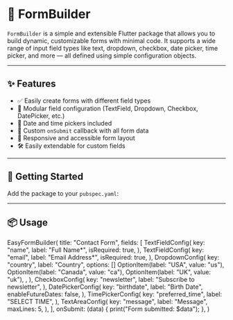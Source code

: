 # 🧱 FormBuilder

`FormBuilder` is a simple and extensible Flutter package that allows you to build dynamic, customizable forms with minimal code. It supports a wide range of input field types like text, dropdown, checkbox, date picker, time picker, and more — all defined using simple configuration objects.

---

## ✨ Features

- ✅ Easily create forms with different field types
- 🧩 Modular field configuration (TextField, Dropdown, Checkbox, DatePicker, etc.)
- 📅 Date and time pickers included
- 🔄 Custom `onSubmit` callback with all form data
- 📐 Responsive and accessible form layout
- 🛠️ Easily extendable for custom fields

---

## 🚀 Getting Started

Add the package to your `pubspec.yaml`:

---
## 📦 Usage

EasyFormBuilder(
    title: "Contact Form",
    fields: [
        TextFieldConfig(
            key: "name",
            label: "Full Name*",
            isRequired: true,
        ),
        TextFieldConfig(
            key: "email",
            label: "Email Address*",
            isRequired: true,
        ),
        DropdownConfig(
            key: "country",
            label: "Country",
            options: []
                OptionItem(label: "USA", value: "us"),
                OptionItem(label: "Canada", value: "ca"),
                OptionItem(label: "UK", value: "uk"),
                ,
        ),
        CheckboxConfig(
            key: "newsletter",
            label: "Subscribe to newsletter",
        ),
        DatePickerConfig(
            key: "birthdate",
            label: "Birth Date",
            enableFutureDates: false,
        ),
        TimePickerConfig(
            key: "preferred_time",
            label: "SELECT TIME",
        ),
        TextAreaConfig(
            key: "message",
            label: "Message",
            maxLines: 5,
        ),
    ],
    onSubmit: (data) {
    print("Form submitted: $data");
    },
)
